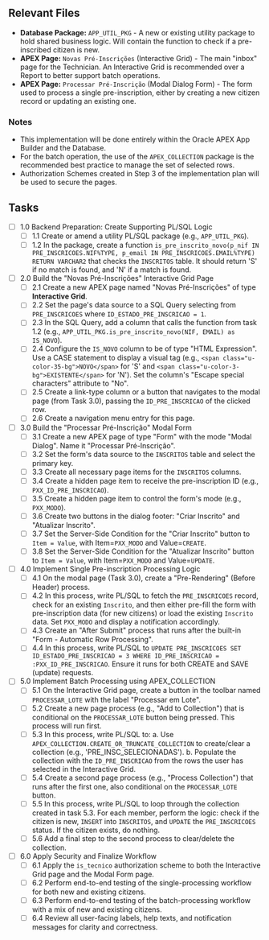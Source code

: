 ## Relevant Files

- **Database Package:** `APP_UTIL_PKG` - A new or existing utility package to hold shared business logic. Will contain the function to check if a pre-inscribed citizen is new.
- **APEX Page:** `Novas Pré-Inscrições` (Interactive Grid) - The main "inbox" page for the Technician. An Interactive Grid is recommended over a Report to better support batch operations.
- **APEX Page:** `Processar Pré-Inscrição` (Modal Dialog Form) - The form used to process a single pre-inscription, either by creating a new citizen record or updating an existing one.

### Notes

- This implementation will be done entirely within the Oracle APEX App Builder and the Database.
- For the batch operation, the use of the `APEX_COLLECTION` package is the recommended best practice to manage the set of selected rows.
- Authorization Schemes created in Step 3 of the implementation plan will be used to secure the pages.

## Tasks

- [ ] 1.0 Backend Preparation: Create Supporting PL/SQL Logic
  - [ ] 1.1 Create or amend a utility PL/SQL package (e.g., `APP_UTIL_PKG`).
  - [ ] 1.2 In the package, create a function `is_pre_inscrito_novo(p_nif IN PRE_INSCRICOES.NIF%TYPE, p_email IN PRE_INSCRICOES.EMAIL%TYPE) RETURN VARCHAR2` that checks the `INSCRITOS` table. It should return 'S' if no match is found, and 'N' if a match is found.

- [ ] 2.0 Build the "Novas Pré-Inscrições" Interactive Grid Page
  - [ ] 2.1 Create a new APEX page named "Novas Pré-Inscrições" of type **Interactive Grid**.
  - [ ] 2.2 Set the page's data source to a SQL Query selecting from `PRE_INSCRICOES` where `ID_ESTADO_PRE_INSCRICAO = 1`.
  - [ ] 2.3 In the SQL Query, add a column that calls the function from task 1.2 (e.g., `APP_UTIL_PKG.is_pre_inscrito_novo(NIF, EMAIL) as IS_NOVO`).
  - [ ] 2.4 Configure the `IS_NOVO` column to be of type "HTML Expression". Use a CASE statement to display a visual tag (e.g., `<span class="u-color-35-bg">NOVO</span>` for 'S' and `<span class="u-color-3-bg">EXISTENTE</span>` for 'N'). Set the column's "Escape special characters" attribute to "No".
  - [ ] 2.5 Create a link-type column or a button that navigates to the modal page (from Task 3.0), passing the `ID_PRE_INSCRICAO` of the clicked row.
  - [ ] 2.6 Create a navigation menu entry for this page.

- [ ] 3.0 Build the "Processar Pré-Inscrição" Modal Form
  - [ ] 3.1 Create a new APEX page of type "Form" with the mode "Modal Dialog". Name it "Processar Pré-Inscrição".
  - [ ] 3.2 Set the form's data source to the `INSCRITOS` table and select the primary key.
  - [ ] 3.3 Create all necessary page items for the `INSCRITOS` columns.
  - [ ] 3.4 Create a hidden page item to receive the pre-inscription ID (e.g., `PXX_ID_PRE_INSCRICAO`).
  - [ ] 3.5 Create a hidden page item to control the form's mode (e.g., `PXX_MODO`).
  - [ ] 3.6 Create two buttons in the dialog footer: "Criar Inscrito" and "Atualizar Inscrito".
  - [ ] 3.7 Set the Server-Side Condition for the "Criar Inscrito" button to `Item = Value`, with Item=`PXX_MODO` and Value=`CREATE`.
  - [ ] 3.8 Set the Server-Side Condition for the "Atualizar Inscrito" button to `Item = Value`, with Item=`PXX_MODO` and Value=`UPDATE`.

- [ ] 4.0 Implement Single Pre-inscription Processing Logic
  - [ ] 4.1 On the modal page (Task 3.0), create a "Pre-Rendering" (Before Header) process.
  - [ ] 4.2 In this process, write PL/SQL to fetch the `PRE_INSCRICOES` record, check for an existing `Inscrito`, and then either pre-fill the form with pre-inscription data (for new citizens) or load the existing `Inscrito` data. Set `PXX_MODO` and display a notification accordingly.
  - [ ] 4.3 Create an "After Submit" process that runs after the built-in "Form - Automatic Row Processing".
  - [ ] 4.4 In this process, write PL/SQL to `UPDATE PRE_INSCRICOES SET ID_ESTADO_PRE_INSCRICAO = 3 WHERE ID_PRE_INSCRICAO = :PXX_ID_PRE_INSCRICAO`. Ensure it runs for both CREATE and SAVE (update) requests.

- [ ] 5.0 Implement Batch Processing using APEX_COLLECTION
  - [ ] 5.1 On the Interactive Grid page, create a button in the toolbar named `PROCESSAR_LOTE` with the label "Processar em Lote".
  - [ ] 5.2 Create a new page process (e.g., "Add to Collection") that is conditional on the `PROCESSAR_LOTE` button being pressed. This process will run first.
  - [ ] 5.3 In this process, write PL/SQL to: 
    a. Use `APEX_COLLECTION.CREATE_OR_TRUNCATE_COLLECTION` to create/clear a collection (e.g., 'PRE_INSC_SELECIONADAS').
    b. Populate the collection with the `ID_PRE_INSCRICAO` from the rows the user has selected in the Interactive Grid.
  - [ ] 5.4 Create a second page process (e.g., "Process Collection") that runs after the first one, also conditional on the `PROCESSAR_LOTE` button.
  - [ ] 5.5 In this process, write PL/SQL to loop through the collection created in task 5.3. For each member, perform the logic: check if the citizen is new, `INSERT` into `INSCRITOS`, and `UPDATE` the `PRE_INSCRICOES` status. If the citizen exists, do nothing.
  - [ ] 5.6 Add a final step to the second process to clear/delete the collection.

- [ ] 6.0 Apply Security and Finalize Workflow
  - [ ] 6.1 Apply the `is_tecnico` authorization scheme to both the Interactive Grid page and the Modal Form page.
  - [ ] 6.2 Perform end-to-end testing of the single-processing workflow for both new and existing citizens.
  - [ ] 6.3 Perform end-to-end testing of the batch-processing workflow with a mix of new and existing citizens.
  - [ ] 6.4 Review all user-facing labels, help texts, and notification messages for clarity and correctness.
